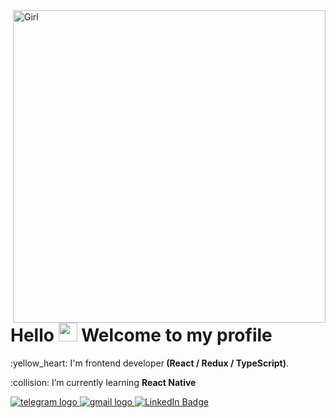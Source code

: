 <img src="https://media.giphy.com/media/hpXdHPfFI5wTABdDx9/giphy.gif" min-width="500px" max-width="500px" width="500px" align="right" alt="Girl">
<div align="left" >
 <h1>
 Hello <img src="https://media.giphy.com/media/hvRJCLFzcasrR4ia7z/giphy.gif" width="30px"/> Welcome to my profile 
</h1>

<div align="left" >
<p align="left">
:yellow_heart:  I'm frontend developer<strong> (React / Redux / TypeScript)</strong>.
</p>
<p align="left">
:collision: I’m currently learning <strong> React Native </strong>
</p>
</div>

<div id="badges"  align="left"  >
  <a href="https://t.me/+375296647668">
    <img src="https://img.shields.io/badge/Telegram-2CA5E0?style=for-the-badge&logo=telegram&logoColor=white" alt="telegram logo"/>
  </a>
  <a href="mailto:gorelic2000p@gmail.com">
 <img src="https://img.shields.io/badge/Gmail-D14836?style=for-the-badge&logo=gmail&logoColor=white" alt="gmail logo"/>
  </a>
  <a href="https://www.linkedin.com/in/polin%D0%B0-gorelova">
    <img src="https://img.shields.io/badge/LinkedIn-blue?style=for-the-badge&logo=linkedin&logoColor=white" alt="LinkedIn Badge"/>
  </a>
</div>
<div >

